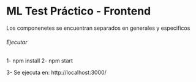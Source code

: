 # ML Test Práctico - Frontend

Los componenetes se encuentran separados en generales y especificos

###### Ejecutar
1- npm install
2- npm start

3- Se ejecuta en: http://localhost:3000/


